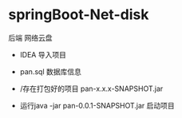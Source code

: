 # springBoot-Net-disk
后端 网络云盘



- IDEA 导入项目

- pan.sql 数据库信息
- /存在打包好的项目 pan-x.x.x-SNAPSHOT.jar 
-  运行java -jar pan-0.0.1-SNAPSHOT.jar 启动项目

